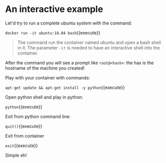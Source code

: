 # An interactive example

Let'd try to run a complete ubuntu system with the command:

`docker run -it ubuntu:18.04 bash`{{execute}}

> The command run the container named ubuntu and open a bash shell in it. The parameter `-it` is needed to have an interactive shell into the container.

After the command you will see a prompt like `root@<hash>`: the has is the hostname of the machine you created!

Play with your container with commands:

`apt-get update && apt-get install -y python`{{execute}}

Open python shell and play in python:

`python`{{execute}}

Exit from python command line:

`quit()`{{execute}}

Exit from container

`exit`{{execute}}

Simple eh!